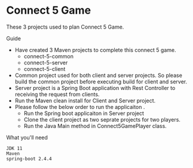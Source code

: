 # Connect 5 Game 

These 3 projects used to plan Connect 5 Game. 

Guide
- Have created 3 Maven projects to complete this connect 5 game.
	- connect-5-common
	- connect-5-server
	- connect-5-client
- Common project used for both client and server projects. So please build the common project before executing build for client and server.
- Server project is a Spring Boot application with Rest Controller to receiving the request from clients.
- Run the Maven clean install for Client and Server project.
- Please follow the below order to run the applicaiton .
	- Run the Spring boot applicaiton in Server project
	- Clone the client project as two seprate projects for two players.
	- Run the Java Main method in Connect5GamePlayer class.

What you'll need

    JDK 11
    Maven
    spring-boot 2.4.4

